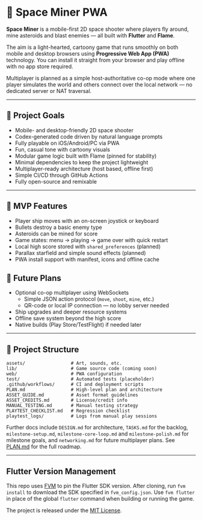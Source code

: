 # 🚀 Space Miner PWA

**Space Miner** is a mobile-first 2D space shooter where players fly around,
mine asteroids and blast enemies — all built with **Flutter** and **Flame**.

The aim is a light-hearted, cartoony game that runs smoothly on both mobile and
desktop browsers using **Progressive Web App (PWA)** technology. You can
install it straight from your browser and play offline with no app store
required.

Multiplayer is planned as a simple host-authoritative co-op mode where one
player simulates the world and others connect over the local network — no
dedicated server or NAT traversal.

---

## 🎯 Project Goals

- Mobile- and desktop-friendly 2D space shooter
- Codex-generated code driven by natural language prompts
- Fully playable on iOS/Android/PC via PWA
- Fun, casual tone with cartoony visuals
- Modular game logic built with Flame (pinned for stability)
- Minimal dependencies to keep the project lightweight
- Multiplayer-ready architecture (host based, offline first)
- Simple CI/CD through GitHub Actions
- Fully open-source and remixable

---

## 🧩 MVP Features

- Player ship moves with an on-screen joystick or keyboard
- Bullets destroy a basic enemy type
- Asteroids can be mined for score
- Game states: menu → playing → game over with quick restart
- Local high score stored with `shared_preferences` (planned)
- Parallax starfield and simple sound effects (planned)
- PWA install support with manifest, icons and offline cache

## 🔮 Future Plans

- Optional co-op multiplayer using WebSockets
  - Simple JSON action protocol (`move`, `shoot`, `mine`, etc.)
  - QR-code or local IP connection — no lobby server needed
- Ship upgrades and deeper resource systems
- Offline save system beyond the high score
- Native builds (Play Store/TestFlight) if needed later

---

## 📁 Project Structure

```text
assets/                 # Art, sounds, etc.
lib/                    # Game source code (coming soon)
web/                    # PWA configuration
test/                   # Automated tests (placeholder)
.github/workflows/      # CI and deployment scripts
PLAN.md                 # High-level plan and architecture
ASSET_GUIDE.md          # Asset format guidelines
ASSET_CREDITS.md        # License/credit info
MANUAL_TESTING.md       # Manual testing strategy
PLAYTEST_CHECKLIST.md   # Regression checklist
playtest_logs/          # Logs from manual play sessions
```

Further docs include `DESIGN.md` for architecture, `TASKS.md` for the backlog,
`milestone-setup.md`, `milestone-core-loop.md` and `milestone-polish.md` for
milestone goals, and `networking.md` for future multiplayer plans. See
[PLAN.md](PLAN.md) for the full roadmap.

---

## Flutter Version Management

This repo uses [FVM](https://fvm.app/) to pin the Flutter SDK version. After
cloning, run `fvm install` to download the SDK specified in `fvm_config.json`.
Use `fvm flutter` in place of the global `flutter` command when building or
running the game.

The project is released under the [MIT License](LICENSE).
